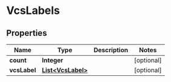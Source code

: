 
# VcsLabels

## Properties
Name | Type | Description | Notes
------------ | ------------- | ------------- | -------------
**count** | **Integer** |  |  [optional]
**vcsLabel** | [**List&lt;VcsLabel&gt;**](VcsLabel.md) |  |  [optional]



